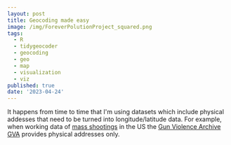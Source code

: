 ```yaml
---
layout: post
title: Geocoding made easy
image: /img/ForeverPolutionProject_squared.png
tags:
  - R
  - tidygeocoder
  - geocoding
  - geo
  - map
  - visualization
  - viz
published: true
date: '2023-04-24'
---
```


It happens from time to time that I'm using datasets which include physical addesses that need to be turned into longitude/latitude data. For example, when working data of [mass shootings](https://www.gunviolencearchive.org/mass-shooting) in the US the [Gun Violence Archive GVA](https://www.gunviolencearchive.org/) provides physical addresses only. 